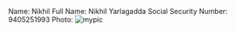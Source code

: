 Name: Nikhil
Full Name: Nikhil Yarlagadda
Social Security Number: 9405251993
Photo: ![mypic](https://lh3.googleusercontent.com/-6upqmFIaAZE/VjyplXWmD-I/AAAAAAAAByU/Qr0BJ2dOSZs/w139-h140-p/IMG_6558.JPG)
